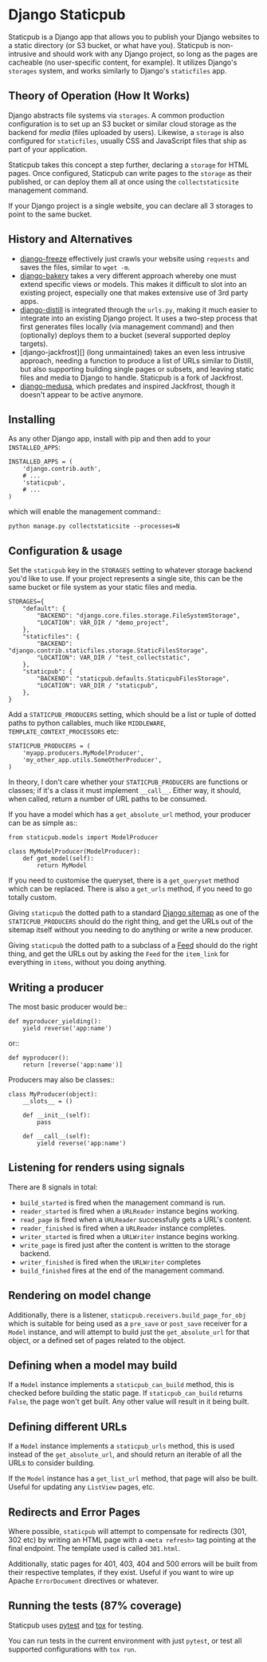 # Django Staticpub

Staticpub is a Django app that allows you to publish your Django websites to a static
directory (or S3 bucket, or what have you). Staticpub is non-intrusive and should work
with any Django project, so long as the pages are cacheable (no user-specific content,
for example). It utilizes Django's `storages` system, and works similarly to Django's
`staticfiles` app.

## Theory of Operation (How It Works)

Django abstracts file systems via `storages`. A common production configuration is to
set up an S3 bucket or similar cloud storage as the backend for _media_ (files uploaded
by users). Likewise, a `storage` is also configured for `staticfiles`, usually CSS and
JavaScript files that ship as part of your application.

Staticpub takes this concept a step further, declaring a `storage` for HTML pages. Once
configured, Staticpub can write pages to the `storage` as their published, or can deploy
them all at once using the `collectstaticsite` management command.

If your Django project is a single website, you can declare all 3 storages to point to
the same bucket.

## History and Alternatives

- [django-freeze][] effectively just crawls your website using `requests` and saves the
  files, similar to `wget -m`.
- [django-bakery][] takes a very different approach whereby one must extend specific
  views or models. This makes it difficult to slot into an existing project, especially
  one that makes extensive use of 3rd party apps.
- [django-distill][] is integrated through the `urls.py`, making it much easier to
  integrate into an existing Django project. It uses a two-step process that first
  generates files locally (via management command) and then (optionally) deploys them to
  a bucket (several supported deploy targets).
- [django-jackfrost][] (long unmaintained) takes an even less intrusive approach,
  needing a function to produce a list of URLs similar to Distill, but also supporting
  building single pages or subsets, and leaving static files and media to Django to
  handle. Staticpub is a fork of Jackfrost.
- [django-medusa][], which predates and inspired Jackfrost, though it doesn't appear to
  be active anymore.

## Installing

As any other Django app, install with pip and then add to your `INSTALLED_APPS`:

    INSTALLED_APPS = (
        'django.contrib.auth',
        # ...
        'staticpub',
        # ...
    )

which will enable the management command::

    python manage.py collectstaticsite --processes=N

## Configuration & usage

Set the `staticpub` key in the `STORAGES` setting to whatever storage backend you'd like
to use. If your project represents a single site, this can be the same bucket or file
system as your static files and media.

    STORAGES={
        "default": {
            "BACKEND": "django.core.files.storage.FileSystemStorage",
            "LOCATION": VAR_DIR / "demo_project",
        },
        "staticfiles": {
            "BACKEND": "django.contrib.staticfiles.storage.StaticFilesStorage",
            "LOCATION": VAR_DIR / "test_collectstatic",
        },
        "staticpub": {
            "BACKEND": "staticpub.defaults.StaticpubFilesStorage",
            "LOCATION": VAR_DIR / "staticpub",
        },
    }

Add a `STATICPUB_PRODUCERS` setting, which should be a list or tuple of dotted paths to
python callables, much like `MIDDLEWARE`, `TEMPLATE_CONTEXT_PROCESSORS` etc:

    STATICPUB_PRODUCERS = (
        'myapp.producers.MyModelProducer',
        'my_other_app.utils.SomeOtherProducer',
    )

In theory, I don't care whether your `STATICPUB_PRODUCERS` are functions or classes; if
it's a class it must implement `__call__`. Either way, it should, when called, return a
number of URL paths to be consumed.

If you have a model which has a `get_absolute_url` method, your producer can be as
simple as::

    from staticpub.models import ModelProducer

    class MyModelProducer(ModelProducer):
        def get_model(self):
            return MyModel

If you need to customise the queryset, there is a `get_queryset` method which can be
replaced. There is also a `get_urls` method, if you need to go totally custom.

Giving `staticpub` the dotted path to a standard [Django sitemap][] as one of the
`STATICPUB_PRODUCERS` should do the right thing, and get the URLs out of the sitemap
itself without you needing to do anything or write a new producer.

Giving `staticpub` the dotted path to a subclass of a [Feed][] should do the right
thing, and get the URLs out by asking the `Feed` for the `item_link` for everything in
`items`, without you doing anything.

## Writing a producer

The most basic producer would be::

    def myproducer_yielding():
        yield reverse('app:name')

or::

    def myproducer():
        return [reverse('app:name')]

Producers may also be classes::

    class MyProducer(object):
        __slots__ = ()

        def __init__(self):
            pass

        def __call__(self):
            yield reverse('app:name')

## Listening for renders using signals

There are 8 signals in total:

- `build_started` is fired when the management command is run.
- `reader_started` is fired when a `URLReader` instance begins working.
- `read_page` is fired when a `URLReader` successfully gets a URL's content.
- `reader_finished` is fired when a `URLReader` instance completes.
- `writer_started` is fired when a `URLWriter` instance begins working.
- `write_page` is fired just after the content is written to the storage backend.
- `writer_finished` is fired when the `URLWriter` completes
- `build_finished` fires at the end of the management command.

## Rendering on model change

Additionally, there is a listener, `staticpub.receivers.build_page_for_obj` which is
suitable for being used as a `pre_save` or `post_save` receiver for a `Model` instance,
and will attempt to build just the `get_absolute_url` for that object, or a defined set
of pages related to the object.

## Defining when a model may build

If a `Model` instance implements a `staticpub_can_build` method, this is checked before
building the static page. If `staticpub_can_build` returns `False`, the page won't get
built. Any other value will result in it being built.

## Defining different URLs

If a `Model` instance implements a `staticpub_urls` method, this is used instead of the
`get_absolute_url`, and should return an iterable of all the URLs to consider building.

If the `Model` instance has a `get_list_url` method, that page will also be built.
Useful for updating any `ListView` pages, etc.

## Redirects and Error Pages

Where possible, `staticpub` will attempt to compensate for redirects (301, 302 etc) by
writing an HTML page with a `<meta refresh>` tag pointing at the final endpoint. The
template used is called `301.html`.

Additionally, static pages for 401, 403, 404 and 500 errors will be built from their
respective templates, if they exist. Useful if you want to wire up Apache
`ErrorDocument` directives or whatever.

## Running the tests (87% coverage)

Staticpub uses [pytest][] and [tox][] for testing.

You can run tests in the current environment with just `pytest`, or test all supported
configurations with `tox run`.

[django-medusa]: https://github.com/mtigas/django-medusa
[django-distill]: https://django-distill.com/
[django-freeze]: https://pypi.org/project/django-freeze/
[django-bakery]: http://django-bakery.readthedocs.org/en/latest/
[staticfiles]: https://docs.djangoproject.com/en/stable/ref/contrib/staticfiles/
[Django]: https://docs.djangoproject.com/en/stable/
[django-storages]: https://django-storages.readthedocs.org/en/latest/
[pytest]: http://pytest.org/latest/
[tox]: https://tox.wiki/
[sitemaps]: https://docs.djangoproject.com/en/stable/ref/contrib/sitemaps/
[Django sitemap]: https://docs.djangoproject.com/en/stable/ref/contrib/sitemaps/
[Django RSS Feeds]: https://docs.djangoproject.com/en/stable/ref/contrib/syndication/
[Feed]:
  https://docs.djangoproject.com/en/stable/ref/contrib/syndication/#feed-class-reference
